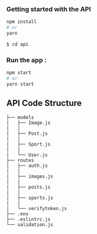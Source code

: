 ### Getting started with the API

```bash
npm install
# or
yarn
```

```bash
$ cd api
```


### Run the app :

```bash
npm start
# or
yarn start
```


## API Code Structure

```tree
├── models
|   ├── Image.js
|   |
|   ├── Post.js
|   |
|   ├── Sport.js
|   |
|   └── User.js
├── routes
|   ├── auth.js
|   |
|   ├── images.js
|   |
|   ├── posts.js
|   |
|   ├── sports.js
|   |
|   └── verifytoken.js
├── .env
├── .eslintrc.js
└── validation.js
```
